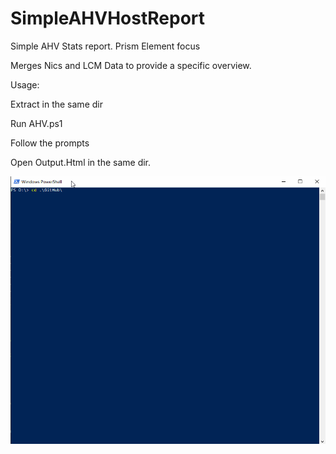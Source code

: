 # SimpleAHVHostReport

Simple AHV Stats report. Prism Element focus

Merges Nics and LCM Data to provide a specific overview.

Usage:

Extract in the same dir

Run AHV.ps1

Follow the prompts

Open Output.Html in the same dir.

![Alt Text](https://github.com/MMouse-23/SimpleAHVHostReport/blob/master/AHVHostReport.gif)
